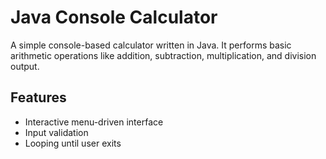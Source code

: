 # Java Console Calculator

A simple console-based calculator written in Java. It performs basic arithmetic operations like addition, subtraction, multiplication, and division output.

## Features

- Interactive menu-driven interface
- Input validation
- Looping until user exits
